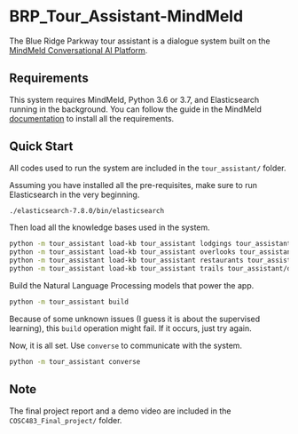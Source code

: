 # BRP_Tour_Assistant-MindMeld

The Blue Ridge Parkway tour assistant is a dialogue system built on the [MindMeld Conversational AI Platform](https://www.mindmeld.com/).

## Requirements

This system requires MindMeld, Python 3.6 or 3.7, and Elasticsearch running in the background.
You can follow the guide in the MindMeld [documentation](https://www.mindmeld.com/docs/userguide/getting_started.html#install-mindmeld) to install all the requirements.

## Quick Start

All codes used to run the system are included in the `tour_assistant/` folder.

Assuming you have installed all the pre-requisites, make sure to run Elasticsearch in the very beginning.
```bash
./elasticsearch-7.8.0/bin/elasticsearch
```

Then load all the knowledge bases used in the system.
```bash
python -m tour_assistant load-kb tour_assistant lodgings tour_assistant/data/lodgings.json
python -m tour_assistant load-kb tour_assistant overlooks tour_assistant/data/overlooks.json
python -m tour_assistant load-kb tour_assistant restaurants tour_assistant/data/restaurants.json
python -m tour_assistant load-kb tour_assistant trails tour_assistant/data/trails.json
```

Build the Natural Language Processing models that power the app.
```bash
python -m tour_assistant build
```
Because of some unknown issues (I guess it is about the supervised learning), this `build` operation might fail. If it occurs, just try again.

Now, it is all set. Use `converse` to communicate with the system.
```bash
python -m tour_assistant converse
```

## Note

The final project report and a demo video are included in the `COSC483_Final_project/` folder.
